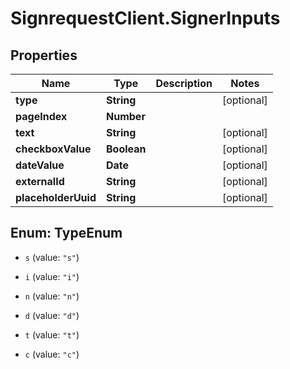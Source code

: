 # SignrequestClient.SignerInputs

## Properties
Name | Type | Description | Notes
------------ | ------------- | ------------- | -------------
**type** | **String** |  | [optional] 
**pageIndex** | **Number** |  | 
**text** | **String** |  | [optional] 
**checkboxValue** | **Boolean** |  | [optional] 
**dateValue** | **Date** |  | [optional] 
**externalId** | **String** |  | [optional] 
**placeholderUuid** | **String** |  | [optional] 


<a name="TypeEnum"></a>
## Enum: TypeEnum


* `s` (value: `"s"`)

* `i` (value: `"i"`)

* `n` (value: `"n"`)

* `d` (value: `"d"`)

* `t` (value: `"t"`)

* `c` (value: `"c"`)




